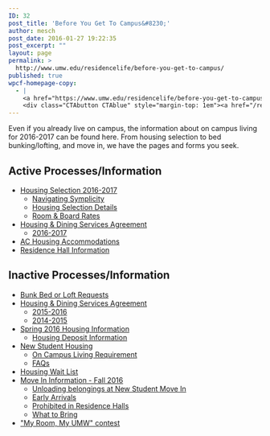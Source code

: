 ```yaml
---
ID: 32
post_title: 'Before You Get To Campus&#8230;'
author: mesch
post_date: 2016-01-27 19:22:35
post_excerpt: ""
layout: page
permalink: >
  http://www.umw.edu/residencelife/before-you-get-to-campus/
published: true
wpcf-homepage-copy:
  - |
    <a href="https://www.umw.edu/residencelife/before-you-get-to-campus/">Forms and information</a> about living on campus next year for all students.
    <div class="CTAbutton CTAblue" style="margin-top: 1em"><a href="/residencelife/before-you-get-to-campus/housing-selection/">Housing Selection</a></div>
---
```

Even if you already live on campus, the information about on campus living for 2016-2017 can be found here. From housing selection to bed bunking/lofting, and move in, we have the pages and forms you seek.
<div class="one-half first">
<h2>Active Processes/Information</h2>
<ul>
	<li><a href="http://www.umw.edu/residencelife/before-you-get-to-campus/housing-selection/">Housing Selection 2016-2017</a>
<ul>
	<li><a href="http://www.umw.edu/residencelife/before-you-get-to-campus/housing-selection/navigating-symplicity/">Navigating Symplicity</a></li>
	<li><a href="http://www.umw.edu/residencelife/before-you-get-to-campus/housing-selection/details/">Housing Selection Details</a></li>
	<li><a href="http://www.umw.edu/residencelife/before-you-get-to-campus/housing-selection/rates/">Room &amp; Board Rates</a></li>
</ul>
</li>
	<li><a href="http://www.umw.edu/residencelife/before-you-get-to-campus/services-agreement/">Housing &amp; Dining Services Agreement</a>
<ul>
	<li><a href="http://www.umw.edu/residencelife/before-you-get-to-campus/services-agreement/2016-2017/">2016-2017</a></li>
</ul>
</li>
	<li><a href="http://www.umw.edu/residencelife/before-you-get-to-campus/air-conditioned/">AC Housing Accommodations</a></li>
	<li><a href="http://www.umw.edu/residencelife/residence-halls/">Residence Hall Information</a></li>
</ul>
</div>
<div class="one-half">
<h2>Inactive Processes/Information</h2>
<ul>
	<li><a href="http://www.umw.edu/residencelife/before-you-get-to-campus/bed-bunk-or-loft-requests/">Bunk Bed or Loft Requests</a></li>
	<li><a href="http://www.umw.edu/residencelife/before-you-get-to-campus/services-agreement/">Housing &amp; Dining Services Agreement</a>
<ul>
	<li><a href="http://www.umw.edu/residencelife/before-you-get-to-campus/services-agreement/2015-2016/">2015-2016</a></li>
	<li><a href="http://www.umw.edu/residencelife/before-you-get-to-campus/services-agreement/2014-2015/">2014-2015</a></li>
</ul>
</li>
	<li><a href="http://www.umw.edu/residencelife/before-you-get-to-campus/spring-2016-housing-information/">Spring 2016 Housing Information</a>
<ul>
	<li><a href="http://www.umw.edu/residencelife/before-you-get-to-campus/spring-2016-housing-information/housing-deposit/">Housing Deposit Information</a></li>
</ul>
</li>
	<li><a href="http://www.umw.edu/residencelife/before-you-get-to-campus/new-student-housing/">New Student Housing</a>
<ul>
	<li><a href="http://www.umw.edu/residencelife/before-you-get-to-campus/new-student-housing/on-campus-living-requirement/">On Campus Living Requirement</a></li>
	<li><a href="http://www.umw.edu/residencelife/before-you-get-to-campus/new-student-housing/faqs/">FAQs</a></li>
</ul>
</li>
	<li><a href="http://www.umw.edu/residencelife/before-you-get-to-campus/housing-wait-list/">Housing Wait List</a></li>
	<li><a href="http://www.umw.edu/residencelife/before-you-get-to-campus/move-in/">Move In Information - Fall 2016</a>
<ul>
	<li><a href="http://www.umw.edu/residencelife/before-you-get-to-campus/move-in/unloading/">Unloading belongings at New Student Move In</a></li>
	<li><a href="http://www.umw.edu/residencelife/before-you-get-to-campus/move-in/early-arrivals/">Early Arrivals</a></li>
	<li><a href="http://www.umw.edu/residencelife/before-you-get-to-campus/move-in/prohibited-in-residence-halls/">Prohibited in Residence Halls</a></li>
	<li><a href="http://www.umw.edu/residencelife/before-you-get-to-campus/move-in/what-to-bring/">What to Bring</a></li>
</ul>
</li>
	<li><a href="http://www.umw.edu/residencelife/before-you-get-to-campus/my-room-my-umw/">"My Room, My UMW" contest</a></li>
</ul>
</div>